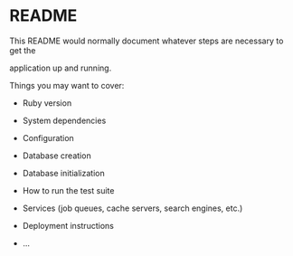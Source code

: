 # README

This README would normally document whatever steps are necessary to get the                         

application up and running.          
  
Things you may want to cover:                                                                                
                                              
* Ruby version                          
                        
* System dependencies                                                                    
                                                
* Configuration                             
                    
* Database creation           
            
* Database initialization          

* How to run the test suite
  
* Services (job queues, cache servers, search engines, etc.)  

* Deployment instructions
  
* ...
